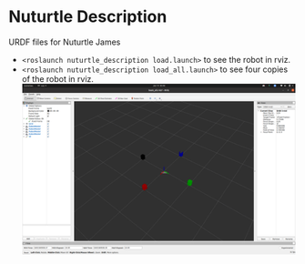 # Nuturtle Description
URDF files for Nuturtle James
* `<roslaunch nuturtle_description load.launch>` to see the robot in rviz.
* `<roslaunch nuturtle_description load_all.launch>` to see four copies of the robot in rviz.
![](four_robots_rviz.png)